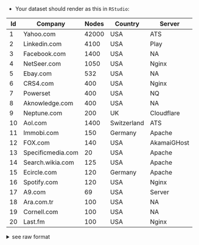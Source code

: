 * Your dataset should render as this in `RStudio`:

| Id | Company | Nodes | Country | Server
| ------------- | ------------- | ------------- | ------------- | ------------- |
| 1 | Yahoo.com | 42000 | USA | ATS |
| 2 | Linkedin.com | 4100 | USA | Play |
| 3 | Facebook.com | 1400 | USA | NA |
| 4 | NetSeer.com | 1050 | USA | Nginx |
| 5 | Ebay.com | 532 | USA | NA |
| 6 | CRS4.com | 400 | USA  | Nginx |
| 7 | Powerset | 400 | USA | NQ |
| 8 | Aknowledge.com | 400 | USA | NA |
| 9 | Neptune.com | 200 | UK | Cloudflare |
| 10 | Aol.com | 1400 | Switzerland | ATS |
| 11 | Immobi.com | 150 | Germany | Apache |
| 12 | FOX.com | 140 | USA | AkamaiGHost |
| 13 | Specificmedia.com | 20 | USA | Apache |
| 14 | Search.wikia.com | 125 | USA | Apache |
| 15 | Ecircle.com | 120 | Germany | Apache |
| 16 | Spotify.com | 120 | USA | Nginx |
| 17 | A9.com | 69 | USA | Server |
| 18 | Ara.com.tr | 100 | USA | NA |
| 19 | Cornell.com | 100 | USA | NA |
| 20 | Last.fm | 100 | USA | Nginx |

<details><summary>see raw format</summary>
<p>
  
```python
Id, Company, Nodes, Country, Server
1, Yahoo.com, 42000, Usa, Ats
2, Linkedin.com, 4100, Usa, Play
3, Facebook.com, 1400, Usa, NA
4, NetSeer.com, 1050, Usa, Nginx
5, bay.com, 532, Usa, NA
6, Crs4.com, 400, Usa , Nginx
7, Powerset, 400, Usa, NA
8, Aknowledge.com, 400, Usa, NA
9, Neptune.com, 200, Uk, Cloudflare
10, Aol.com, 1400, Switzerland, Ats
11, Immobi.com, 150, Germany, Apache
12, Fox.com, 140, Usa, AkamaiGHost
13, Specificmedia.com, 20, Usa, Apache
14, Search.wikia.com, 125, Usa, Apache
15, Ecircle.com, 120, Germany, Apache
16, Spotify.com, 120, Usa, Nginx
17, A9.com, 69, Usa, Server
18, Ara.com.tr, 100, Usa, NA
19, Cornell.com, 100, Usa, NA
20, Last.fm, 100, USA, Nginx
```
</p>
</details>
